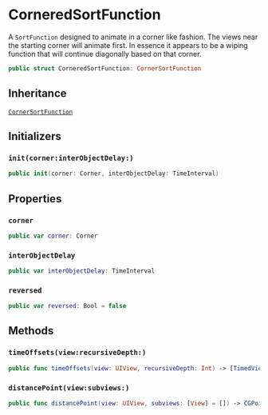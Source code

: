 # CorneredSortFunction

A `SortFunction` designed to animate in a corner like fashion. The views near the starting corner will animate first. In essence it appears to be a wiping function that will continue diagonally based on that corner.

``` swift
public struct CorneredSortFunction: CornerSortFunction 
```

## Inheritance

[`CornerSortFunction`](/CornerSortFunction)

## Initializers

### `init(corner:interObjectDelay:)`

``` swift
public init(corner: Corner, interObjectDelay: TimeInterval) 
```

## Properties

### `corner`

``` swift
public var corner: Corner
```

### `interObjectDelay`

``` swift
public var interObjectDelay: TimeInterval
```

### `reversed`

``` swift
public var reversed: Bool = false
```

## Methods

### `timeOffsets(view:recursiveDepth:)`

``` swift
public func timeOffsets(view: UIView, recursiveDepth: Int) -> [TimedView] 
```

### `distancePoint(view:subviews:)`

``` swift
public func distancePoint(view: UIView, subviews: [View] = []) -> CGPoint 
```
